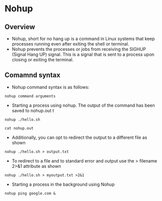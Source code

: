 # Nohup

## Overview
* Nohup, short for no hang up is a command in Linux systems that keep processes running even after exiting the shell or terminal.
* Nohup prevents the processes or jobs from receiving the SIGHUP (Signal Hang UP) signal. This is a signal that is sent to a process upon closing or exiting the terminal.

## Comamnd syntax
* Nohup command syntax is as follows:
```
nohup command arguments
```
* Starting a process using nohup. The output of the command has been saved to nohup.out t
```
nohup ./hello.sh

cat nohup.out
```
* Additionally, you can opt to redirect the output to a different file as shown
```
nohup ./hello.sh > output.txt
```
* To redirect to a file and to standard error and output use the > filename 2>&1 attribute as shown
```
nohup ./hello.sh > myoutput.txt >2&1 
```
* Starting a process in the background using Nohup
```
nohup ping google.com &
```
